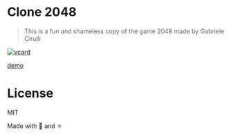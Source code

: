 # Clone 2048
> This is a fun and shameless copy of the game 2048 made by Gabriele Cirulli

[![vcard](https://raw.githubusercontent.com/belchior/clone-2048/master/src/img/vcard.png)](https://belchior.github.io/clone-2048)

[demo](https://belchior.github.io/clone-2048)

# License
MIT

Made with 💜 and ⚛️
